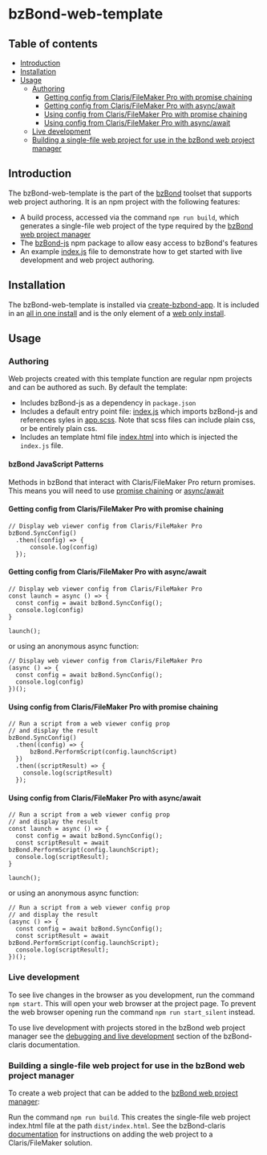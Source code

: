 # bzBond-web-template

## Table of contents

- [Introduction](#introduction)
- [Installation](#installation)
- [Usage](#usage)
  - [Authoring](#authoring)
    - [Getting config from Claris/FileMaker Pro with promise chaining](#getting-config-from-clarisfilemaker-pro-with-promise-chaining)
    - [Getting config from Claris/FileMaker Pro with async/await](#getting-config-from-clarisfilemaker-pro-with-asyncawait)
     - [Using config from Claris/FileMaker Pro with promise chaining](#using-config-from-clarisfilemaker-pro-with-promise-chaining)
     - [Using config from Claris/FileMaker Pro with async/await](#using-config-from-clarisfilemaker-pro-with-asyncawait)
  - [Live development](#live-development)
  - [Building a single-file web project for use in the bzBond web project manager](#building-a-single-file-web-project-for-use-in-the-bzbond-web-project-manager)

## Introduction

The bzBond-web-template is the part of the [bzBond](/) toolset that supports web project authoring. It is an npm project with the following features:
- A build process, accessed via the command `npm run build`, which generates a single-file web project of the type required by the [bzBond web project manager](../bzBond-claris/README.md#usage-bzbond-web-project-manager)
- The [bzBond-js](https://www.npmjs.com/package/@beezwax/bzbond-js) npm package to allow easy access to bzBond's features
- An example [index.js](src/js/index.js) file to demonstrate how to get started with live development and web project authoring.

## Installation

The bzBond-web-template is installed via [create-bzbond-app](../create-bzbond-app/). It is included in an [all in one install](../create-bzbond-app/README.md#create-an-all-in-one-bzbond-project) and is the only element of a [web only install](../create-bzbond-app/README.md#create-a-web-only-bzbond-project).

## Usage

### Authoring

Web projects created with this template function are regular npm projects and can be authored as such. By default the template:
- Includes bzBond-js as a dependency in `package.json`
- Includes a default entry point file: [index.js](src/js/index.js) which imports bzBond-js and references syles in [app.scss](src/scss/app.scss). Note that scss files can include plain css, or be entirely plain css.
- Includes an template html file [index.html](src/index.html) into which is injected the `index.js` file.

#### bzBond JavaScript Patterns

Methods in bzBond that interact with Claris/FileMaker Pro return promises. This means you will need to use [promise chaining](https://javascript.info/promise-chaining) or [async/await](https://javascript.info/async-await)

#### Getting config from Claris/FileMaker Pro with promise chaining

```
// Display web viewer config from Claris/FileMaker Pro
bzBond.SyncConfig()
  .then((config) => {
      console.log(config) 
  });
```

#### Getting config from Claris/FileMaker Pro with async/await

```
// Display web viewer config from Claris/FileMaker Pro
const launch = async () => {
  const config = await bzBond.SyncConfig();
  console.log(config)
}

launch();
```

or using an anonymous async function:

```
// Display web viewer config from Claris/FileMaker Pro
(async () => {
  const config = await bzBond.SyncConfig();
  console.log(config) 
})();
```

#### Using config from Claris/FileMaker Pro with promise chaining

```
// Run a script from a web viewer config prop
// and display the result
bzBond.SyncConfig()
  .then((config) => {
      bzBond.PerformScript(config.launchScript)
  })
  .then((scriptResult) => {
    console.log(scriptResult)
  });
```

#### Using config from Claris/FileMaker Pro with async/await

```
// Run a script from a web viewer config prop 
// and display the result
const launch = async () => {
  const config = await bzBond.SyncConfig();
  const scriptResult = await bzBond.PerformScript(config.launchScript);
  console.log(scriptResult);
}

launch();
```

or using an anonymous async function:

```
// Run a script from a web viewer config prop 
// and display the result
(async () => {
  const config = await bzBond.SyncConfig();
  const scriptResult = await bzBond.PerformScript(config.launchScript);
  console.log(scriptResult);
})();
```

### Live development

To see live changes in the browser as you development, run the command `npm start`. This will open your web browser at the project page. To prevent the web browser opening run the command `npm run start_silent` instead.

To use live development with projects stored in the bzBond web project manager see the [debugging and live development](../bzBond-claris/README.md#debugging-and-live-development-for-bzbond-web-projects) section of the bzBond-claris documentation.

### Building a single-file web project for use in the bzBond web project manager

To create a web project that can be added to the [bzBond web project manager](../bzBond-claris/README.md#usage-bzbond-web-project-manager):

Run the command `npm run build`. This creates the single-file web project index.html file at the path `dist/index.html`. See the bzBond-claris [documentation](../bzBond-claris/README.md#storing-web-projects-in-the-bzbond-web-project-manager) for instructions on adding the web project to a Claris/FileMaker solution.